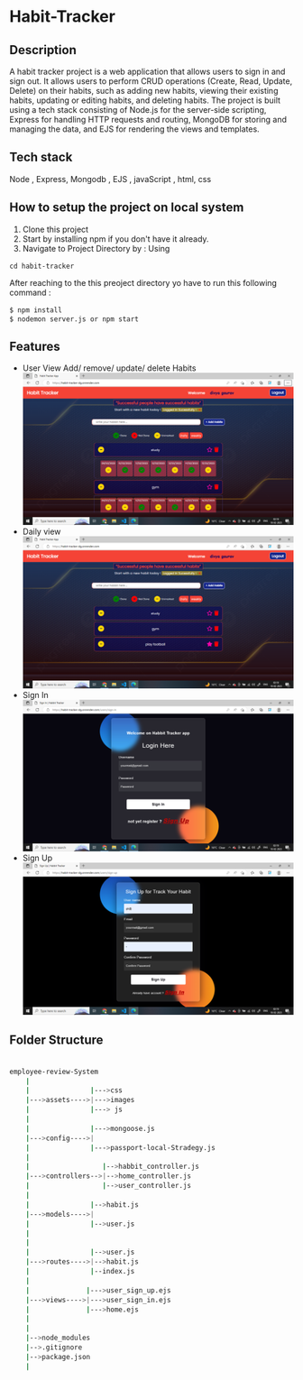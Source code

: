 # Habit-Tracker
## Description 
  A habit tracker project is a web application that allows users to sign in and sign out. It allows users to perform CRUD operations (Create, Read, Update, Delete) on their habits, such as adding new habits, viewing their existing habits, updating or editing habits, and deleting habits. The project is built using a tech stack consisting of Node.js for the server-side scripting, Express for handling HTTP requests and routing, MongoDB for storing and managing the data, and EJS for rendering the views and templates.
  
## Tech stack
  Node , Express, Mongodb , EJS , javaScript , html, css
  
## How to setup the project on local system
  1. Clone this project
  2. Start by installing npm if you don't have it already.
  3. Navigate to Project Directory by : Using
  ```
  cd habit-tracker
  
  ```
  
  After reaching to the this preoject directory yo have to run this following command :
  ```
  $ npm install
  $ nodemon server.js or npm start
  ```

 
  ## Features
  * User View
  Add/ remove/ update/ delete Habits
  ![Alt text](https://github.com/DivyaGaurav21/habbit_tracker_nodejs/blob/master/assets/images/Screenshot%20(45).png?raw=true)
  * Daily view
  ![Test Image 4](https://github.com/DivyaGaurav21/habbit_tracker_nodejs/blob/master/assets/images/Screenshot%20(46).png?raw=true)
  * Sign In
  ![test5](https://github.com/DivyaGaurav21/habbit_tracker_nodejs/blob/master/assets/images/Screenshot%20(48).png?raw=true)
  * Sign Up
  ![test6](https://github.com/DivyaGaurav21/habbit_tracker_nodejs/blob/master/assets/images/Screenshot%20(47).png?raw=true)
 

  ## Folder Structure
```bash

employee-review-System
    |
    |               |--->css
    |--->assets---->|--->images
    |               |---> js
    |
    |               |--->mongoose.js
    |--->config---->|
    |               |--->passport-local-Stradegy.js
    |
    |                  |-->habbit_controller.js
    |--->controllers-->|-->home_controller.js
    |                  |-->user_controller.js
    |
    |               |-->habit.js
    |--->models---->|
    |               |-->user.js
    |
    |              
    |               |-->user.js
    |--->routes---->|-->habit.js
    |               |--index.js
    |
    |              |--->user_sign_up.ejs
    |--->views---->|--->user_sign_in.ejs
    |              |--->home.ejs
    |              
    |
    |-->node_modules
    |-->.gitignore
    |-->package.json
    |
```  
